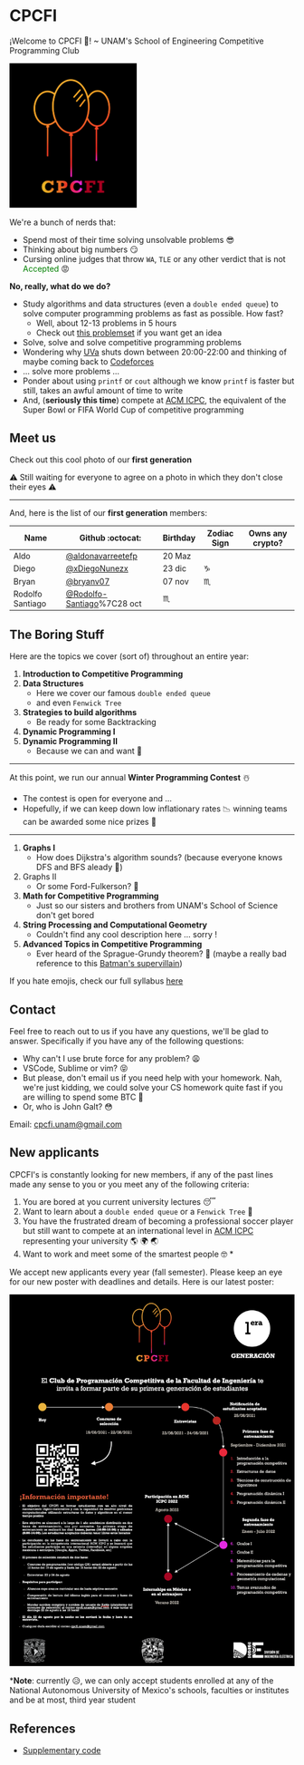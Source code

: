 # CPCFI

¡Welcome to CPCFI 👋! ~ UNAM's School of Engineering Competitive Programming Club

<img src="./images/logo.PNG" alt="CPCFI Logo" width="225"/>


We're a bunch of nerds that:

- Spend most of their time solving unsolvable problems :sunglasses:
- Thinking about big numbers :smirk:
- Cursing online judges that throw ```WA```, ```TLE``` or any other verdict that is not <span style="color:green">Accepted</span> :rage:

**No, really, what do we do?**

- Study algorithms and data structures (even a ```double ended queue```) to solve computer programming problems as fast as possible. How fast?
  - Well, about 12-13 problems in 5 hours
  - Check out [this problemset](https://codeforces.com/blog/entry/71296) if you want get an idea
- Solve, solve and solve competitive programming problems
- Wondering why [UVa](https://onlinejudge.org/) shuts down between 20:00-22:00 and thinking of maybe coming back to [Codeforces](https://codeforces.com/)
- ... solve more problems ...
- Ponder about using ```printf``` or ```cout``` although we know ```printf``` is faster but still, takes an awful amount of time to write
- And, (**seriously this time**) compete at [ACM ICPC](https://icpc.global/), the equivalent of the Super Bowl or FIFA World Cup of competitive programming

## Meet us

Check out this cool photo of our **first generation**

:warning: Still waiting for everyone to agree on a photo in which they don't close their eyes :warning:

--- 
And, here is the list of our **first generation** members: 

|Name|Github :octocat: |Birthday|Zodiac Sign|Owns any crypto?|
|----|------|--------|----------------|-----|
|Aldo|[@aldonavarreetefp](https://github.com/aldonavarretefp)|20 Maz|||
|Diego|[@xDiegoNunezx](https://github.com/xDiegoNunezx)|23 dic|:capricorn:||
|Bryan|[@bryanv07](https://github.com/bryanv07)|07 nov|:scorpius:|||
|Rodolfo Santiago|[@Rodolfo-Santiago](https://github.com/Rodolfo-Santiago)%7C28 oct|♏||

## The Boring Stuff 

Here are the topics we cover (sort of) throughout an entire year: 

1. **Introduction to Competitive Programming**
2. **Data Structures**
   - Here we cover our famous ```double ended queue```
   - and even ```Fenwick Tree```
3. **Strategies to build algorithms**
   - Be ready for some Backtracking
4. **Dynamic Programming I**
5. **Dynamic Programming II**
   - Because we can and want :cowboy_hat_face:

---

At this point, we run our annual **Winter Programming Contest** :snowman_with_snow: 

- The contest is open for everyone and ...
- Hopefully, if we can keep down low inflationary rates :chart_with_downwards_trend: winning teams can be awarded some nice prizes :gift:

---

1. **Graphs I**
   - How does Dijkstra's algorithm sounds? (because everyone knows DFS and BFS aleady :yawning_face:)
2. Graphs II
   - Or some Ford-Fulkerson? :thinking:
3. **Math for Competitive Programming**
   - Just so our sisters and brothers from UNAM's School of Science don't get bored
4. **String Processing and Computational Geometry**
   -  Couldn't find any cool description here ... sorry !
5.  **Advanced Topics in Competitive Programming**
    - Ever heard of the Sprague-Grundy theorem? :zombie: (maybe a really bad reference to this [Batman's supervillain](https://batman.fandom.com/wiki/Solomon_Grundy))

If you hate emojis, check our full syllabus [here]()

## Contact

Feel free to reach out to us if you have any questions, we'll be glad to answer.
Specifically if you have any of the following questions:
    
- Why can't I use brute force for any problem? :weary:
- VSCode, Sublime or vim? :stuck_out_tongue_closed_eyes:
- But please, don't email us if you need help with your homework. Nah, we're just kidding, we could solve your CS homework quite fast if you are willing to spend some BTC :money_with_wings:
- Or, who is John Galt? :flushed:

Email: cpcfi.unam@gmail.com

## New applicants

CPCFI's is constantly looking for new members, if any of the past lines made any sense to you or you meet any of the following criteria: 

1. You are bored at you current university lectures :sleeping:
2. Want to learn about a ```double ended queue``` or a ```Fenwick Tree``` :new_moon_with_face:
3. You have the frustrated dream of becoming a professional soccer player but still want to compete at an international level in [ACM ICPC](https://icpc.global/) representing your university :earth_americas: :earth_africa: :earth_asia:
4. Want to work and meet some of the smartest people :nerd_face: *

We accept new applicants every year (fall semester). Please keep an eye for our new poster with deadlines and details. Here is our latest poster: 

<img src="./images/Posters/FirstGen_Invitation.png" alt="CPCFI Logo">


\***Note**: currently :disappointed_relieved:, we can only accept students enrolled at any of the National Autonomous University of Mexico's schools, faculties or institutes and be at most, third year student 

## References
- [Supplementary code](https://sites.google.com/site/stevenhalim/home/material)
